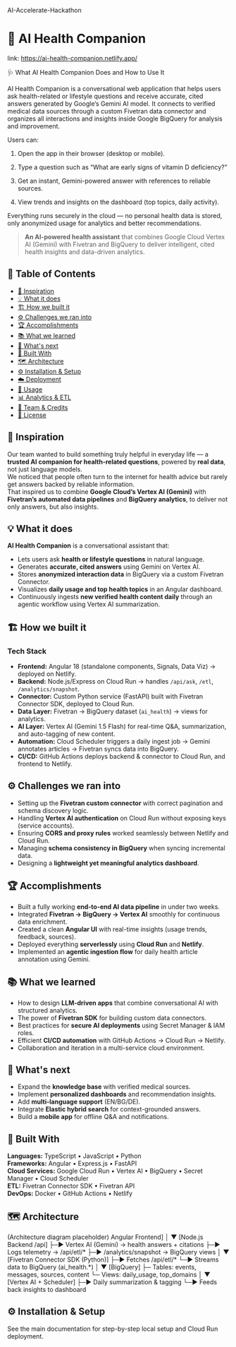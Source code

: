 
AI-Accelerate-Hackathon


# 🧠 AI Health Companion
link: https://ai-health-companion.netlify.app/

🩺 What AI Health Companion Does and How to Use It

AI Health Companion is a conversational web application that helps users ask health-related or lifestyle questions and receive accurate, cited answers generated by Google’s Gemini AI model.
It connects to verified medical data sources through a custom Fivetran data connector and organizes all interactions and insights inside Google BigQuery for analysis and improvement.

Users can:

1. Open the app in their browser (desktop or mobile).

2. Type a question such as “What are early signs of vitamin D deficiency?”

3. Get an instant, Gemini-powered answer with references to reliable sources.

4. View trends and insights on the dashboard (top topics, daily activity).

Everything runs securely in the cloud — no personal health data is stored, only anonymized usage for analytics and better recommendations.

> **An AI-powered health assistant** that combines Google Cloud Vertex AI (Gemini) with Fivetran and BigQuery to deliver intelligent, cited health insights and data-driven analytics.

## 📖 Table of Contents
- [🌟 Inspiration](#-inspiration)
- [💡 What it does](#-what-it-does)
- [🏗️ How we built it](#️-how-we-built-it)
- [⚙️ Challenges we ran into](#️-challenges-we-ran-into)
- [🏆 Accomplishments](#-accomplishments)
- [📚 What we learned](#-what-we-learned)
- [🚀 What's next](#-whats-next)
- [🧰 Built With](#-built-with)
- [🗺️ Architecture](#️-architecture)
- [⚙️ Installation & Setup](#️-installation--setup)
- [☁️ Deployment](#️-deployment)
- [🧪 Usage](#-usage)
- [📊 Analytics & ETL](#-analytics--etl)
- [👥 Team & Credits](#-team--credits)
- [📜 License](#-license)

## 🌟 Inspiration
Our team wanted to build something truly helpful in everyday life — a **trusted AI companion for health-related questions**, powered by **real data**, not just language models.  
We noticed that people often turn to the internet for health advice but rarely get answers backed by reliable information.  
That inspired us to combine **Google Cloud’s Vertex AI (Gemini)** with **Fivetran’s automated data pipelines** and **BigQuery analytics**, to deliver not only answers, but also insights.

## 💡 What it does
**AI Health Companion** is a conversational assistant that:

- Lets users ask **health or lifestyle questions** in natural language.  
- Generates **accurate, cited answers** using Gemini on Vertex AI.  
- Stores **anonymized interaction data** in BigQuery via a custom Fivetran Connector.  
- Visualizes **daily usage and top health topics** in an Angular dashboard.  
- Continuously ingests **new verified health content daily** through an agentic workflow using Vertex AI summarization.

## 🏗️ How we built it

### Tech Stack
- **Frontend:** Angular 18 (standalone components, Signals, Data Viz) → deployed on Netlify.  
- **Backend:** Node.js/Express on Cloud Run → handles `/api/ask`, `/etl`, `/analytics/snapshot`.  
- **Connector:** Custom Python service (FastAPI) built with Fivetran Connector SDK, deployed to Cloud Run.  
- **Data Layer:** Fivetran → BigQuery dataset (`ai_health`) → views for analytics.  
- **AI Layer:** Vertex AI (Gemini 1.5 Flash) for real-time Q&A, summarization, and auto-tagging of new content.  
- **Automation:** Cloud Scheduler triggers a daily ingest job → Gemini annotates articles → Fivetran syncs data into BigQuery.  
- **CI/CD:** GitHub Actions deploys backend & connector to Cloud Run, and frontend to Netlify.

## ⚙️ Challenges we ran into
- Setting up the **Fivetran custom connector** with correct pagination and schema discovery logic.  
- Handling **Vertex AI authentication** on Cloud Run without exposing keys (service accounts).  
- Ensuring **CORS and proxy rules** worked seamlessly between Netlify and Cloud Run.  
- Managing **schema consistency in BigQuery** when syncing incremental data.  
- Designing a **lightweight yet meaningful analytics dashboard**.

## 🏆 Accomplishments
- Built a fully working **end-to-end AI data pipeline** in under two weeks.  
- Integrated **Fivetran → BigQuery → Vertex AI** smoothly for continuous data enrichment.  
- Created a clean **Angular UI** with real-time insights (usage trends, feedback, sources).  
- Deployed everything **serverlessly** using **Cloud Run** and **Netlify**.  
- Implemented an **agentic ingestion flow** for daily health article annotation using Gemini.

## 📚 What we learned
- How to design **LLM-driven apps** that combine conversational AI with structured analytics.  
- The power of **Fivetran SDK** for building custom data connectors.  
- Best practices for **secure AI deployments** using Secret Manager & IAM roles.  
- Efficient **CI/CD automation** with GitHub Actions → Cloud Run → Netlify.  
- Collaboration and iteration in a multi-service cloud environment.

## 🚀 What's next
- Expand the **knowledge base** with verified medical sources.  
- Implement **personalized dashboards** and recommendation insights.  
- Add **multi-language support** (EN/BG/DE).  
- Integrate **Elastic hybrid search** for context-grounded answers.  
- Build a **mobile app** for offline Q&A and notifications.

## 🧰 Built With
**Languages:** TypeScript • JavaScript • Python  
**Frameworks:** Angular • Express.js • FastAPI  
**Cloud Services:** Google Cloud Run • Vertex AI • BigQuery • Secret Manager • Cloud Scheduler  
**ETL:** Fivetran Connector SDK • Fivetran API  
**DevOps:** Docker • GitHub Actions • Netlify  

## 🗺️ Architecture
(Architecture diagram placeholder)
Angular Frontend]
│
▼
[Node.js Backend /api]
├─► Vertex AI (Gemini) → health answers + citations
├─► Logs telemetry → /api/etl/*
├─► /analytics/snapshot → BigQuery views
│
▼
[Fivetran Connector SDK (Python)]
├─► Fetches /api/etl/*
└─► Streams data to BigQuery (ai_health.*)
│
▼
[BigQuery]
├─ Tables: events, messages, sources, content
└─ Views: daily_usage, top_domains
│
▼
[Vertex AI + Scheduler]
├─► Daily summarization & tagging
└─► Feeds back insights to dashboard

## ⚙️ Installation & Setup
See the main documentation for step-by-step local setup and Cloud Run deployment.



